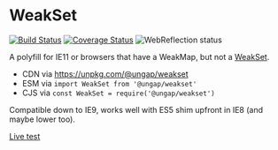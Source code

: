 # WeakSet

[![Build Status](https://travis-ci.com/ungap/weakset.svg?branch=master)](https://travis-ci.com/ungap/weakset) [![Coverage Status](https://coveralls.io/repos/github/ungap/weakset/badge.svg?branch=master)](https://coveralls.io/github/ungap/weakset?branch=master) ![WebReflection status](https://offline.report/status/webreflection.svg)

A polyfill for IE11 or browsers that have a WeakMap, but not a [WeakSet](https://developer.mozilla.org/en-US/docs/Web/JavaScript/Reference/Global_Objects/WeakSet).

  * CDN via https://unpkg.com/@ungap/weakset
  * ESM via `import WeakSet from '@ungap/weakset'`
  * CJS via `const WeakSet = require('@ungap/weakset')`

Compatible down to IE9, works well with ES5 shim upfront in IE8 (and maybe lower too).

[Live test](https://ungap.github.io/weakset/test/)
